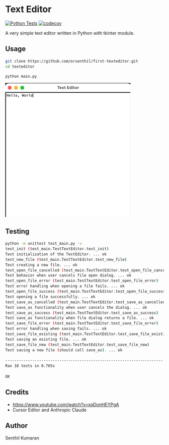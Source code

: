 # Text Editor

[![Python Tests](https://github.com/orsenthil/first-texteditor/actions/workflows/python-tests.yml/badge.svg)](https://github.com/orsenthil/first-texteditor/actions/workflows/python-tests.yml)
[![codecov](https://codecov.io/gh/orsenthil/first-texteditor/branch/main/graph/badge.svg)](https://codecov.io/gh/orsenthil/first-texteditor)

A very simple text editor written in Python with tkinter module.

## Usage

```bash
git clone https://github.com/orsenthil/first-texteditor.git
cd texteditor
```

```bash
python main.py
```

![](./img/text-editor.png)


## Testing

```bash
python -m unittest test_main.py -v
test_init (test_main.TestTextEditor.test_init)
Test initialization of the TextEditor. ... ok
test_new_file (test_main.TestTextEditor.test_new_file)
Test creating a new file. ... ok
test_open_file_cancelled (test_main.TestTextEditor.test_open_file_cancelled)
Test behavior when user cancels file open dialog. ... ok
test_open_file_error (test_main.TestTextEditor.test_open_file_error)
Test error handling when opening a file fails. ... ok
test_open_file_success (test_main.TestTextEditor.test_open_file_success)
Test opening a file successfully. ... ok
test_save_as_cancelled (test_main.TestTextEditor.test_save_as_cancelled)
Test save_as functionality when user cancels the dialog. ... ok
test_save_as_success (test_main.TestTextEditor.test_save_as_success)
Test save_as functionality when file dialog returns a file. ... ok
test_save_file_error (test_main.TestTextEditor.test_save_file_error)
Test error handling when saving fails. ... ok
test_save_file_existing (test_main.TestTextEditor.test_save_file_existing)
Test saving an existing file. ... ok
test_save_file_new (test_main.TestTextEditor.test_save_file_new)
Test saving a new file (should call save_as). ... ok

----------------------------------------------------------------------
Ran 10 tests in 0.765s

OK
```

## Credits

* https://www.youtube.com/watch?v=xqDonHEYPgA
* Cursor Editor and Anthropic Claude

## Author

Senthil Kumaran